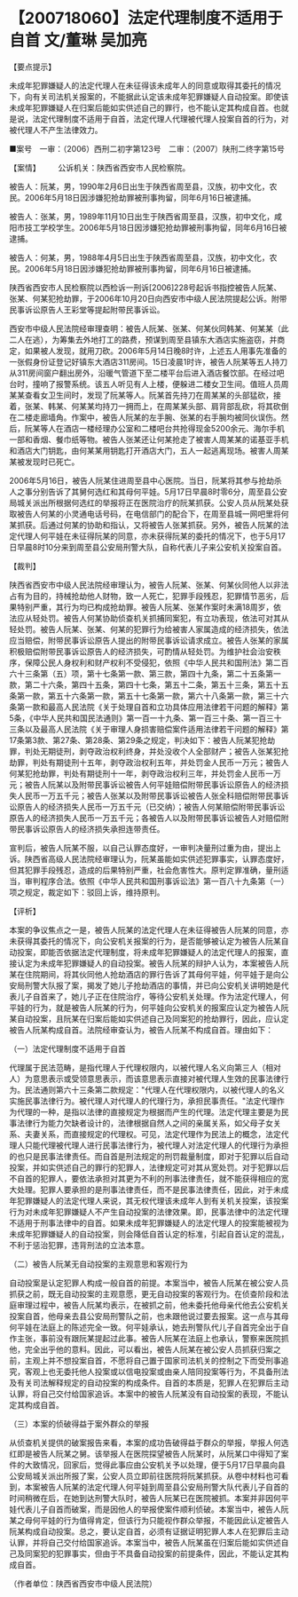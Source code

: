 # 【200718060】法定代理制度不适用于自首 文/董琳 吴加亮

【要点提示】

未成年犯罪嫌疑人的法定代理人在未征得该未成年人的同意或取得其委托的情况下，向有关司法机关报案的，不能据此认定该未成年犯罪嫌疑人自动投案。即使该未成年犯罪嫌疑人在归案后能如实供述自己的罪行，也不能认定其构成自首。也就是说，法定代理制度不适用于自首，法定代理人代理被代理人投案自首的行为，对被代理人不产生法律效力。

■案号　一审：（2006）西刑二初字第123号　二审：（2007）陕刑二终字第15号

【案情】 　　公诉机关：陕西省西安市人民检察院。

被告人：阮某，男，1990年2月6日出生于陕西省周至县，汉族，初中文化，农民。2006年5月18日因涉嫌犯抢劫罪被刑事拘留，同年6月16日被逮捕。

被告人：张某，男，1989年11月10日出生于陕西省周至县，汉族，初中文化，咸阳市技工学校学生。2006年5月18日因涉嫌犯抢劫罪被刑事拘留，同年6月16日被逮捕。

被告人：何某，男，1988年4月5日出生于陕西省周至县，汉族，初中文化，农民。2006年5月18日因涉嫌犯抢劫罪被刑事拘留，同年6月16日被逮捕。

陕西省西安市人民检察院以西检诉一刑诉\[2006\]228号起诉书指控被告人阮某、张某、何某犯抢劫罪，于2006年10月20日向西安市中级人民法院提起公诉。附带民事诉讼原告人王彩堂等提起附带民事诉讼。

西安市中级人民法院经审理查明：被告人阮某、张某、何某伙同韩某、何某某（此二人在逃），为筹集去外地打工的路费，预谋到周至县镇东大酒店实施盗窃，并商定，如果被人发现，就用刀砍。2006年5月14日晚8时许，上述五人用事先准备的一张假身份证登记好镇东大酒店311房间。15日凌晨1时许，被告人阮某等五人持刀从311房间窗户翻出房外，沿暖气管道下至二楼平台后进入酒店餐饮部。在经过吧台时，撞响了报警系统。该五人听见有人上楼，便躲进二楼女卫生间。值班人员周某某查看女卫生间时，发现了阮某等人。阮某首先持刀在周某某的头部猛砍，接着，张某、韩某、何某某均持刀一拥而上，在周某某头部、肩背部乱砍，将其砍倒在二楼走廊墙角。作案中，被告人阮某的左手腕、张某的右手腕均被同伙误伤。然后，阮某等人在酒店一楼经理办公室和二楼吧台共抢得现金5200余元、海尔手机一部和香烟、餐巾纸等物。被告人张某还让何某抢走了被害人周某某的诺基亚手机和酒店大门钥匙，由何某某用钥匙打开酒店大门，五人一起逃离现场。被害人周某某被发现时已死亡。

2006年5月16日，被告人阮某住进周至县中心医院。当日，阮某将其参与抢劫杀人之事分别告诉了其舅何选红和其母何平娃。5月17日早晨8时零6分，周至县公安局城关派出所根据何选红的举报将正在医院治疗的阮某抓获。公安人员从阮某处获取被告人何某的小灵通电话号码，在电信部门的配合下，在周至县城一网吧里将何某抓获。后通过何某的协助和指认，又将被告人张某抓获。另外，被告人阮某的法定代理人何平娃在未征得阮某的同意，亦未获得阮某的委托的情况下，也于5月17日早晨8时10分来到周至县公安局刑警大队，自称代表儿子来公安机关投案自首。

【裁判】

陕西省西安市中级人民法院经审理认为，被告人阮某、张某、何某伙同他人以非法占有为目的，持械抢劫他人财物，致一人死亡，犯罪手段残忍，犯罪情节恶劣，后果特别严重，其行为均已构成抢劫罪。被告人阮某、张某作案时未满18周岁，依法应从轻处罚。被告人何某协助侦查机关抓捕同案犯，有立功表现，依法可对其从轻处罚。被告人阮某、张某、何某的犯罪行为给被害人家属造成的经济损失，依法应当赔偿，附带民事诉讼原告人提出的附带民事诉讼请求成立。被告人张某的家属积极赔偿附带民事诉讼原告人的经济损失，可酌情从轻处罚。为维护社会治安秩序，保障公民人身权利和财产权利不受侵犯，依照《中华人民共和国刑法》第二百六十三条第（五）项，第十七条第一款、第三款，第四十九条，第二十五条第一款，第二十六条，第四十五条，第四十七条，第五十二条，第五十三条，第五十五条第一款，第五十六条第一款，第五十七条第一款，第六十八条第一款，第三十六条第一款和最高人民法院《关于处理自首和立功具体应用法律若干问题的解释》第5条，《中华人民共和国民法通则》第一百一十九条、第一百三十条、第一百三十三条以及最高人民法院《关于审理人身损害赔偿案件适用法律若干问题的解释》第17条第3款、第27条、第28条、第29条之规定，判决如下：被告人阮某犯抢劫罪，判处无期徒刑，剥夺政治权利终身，并处没收个人全部财产；被告人张某犯抢劫罪，判处有期徒刑十五年，剥夺政治权利五年，并处罚金人民币一万元；被告人何某犯抢劫罪，判处有期徒刑十一年，剥夺政治权利三年，并处罚金人民币一万元；被告人阮某以及附带民事诉讼被告人何平娃赔偿附带民事诉讼原告人的经济损失人民币一万五千元；被告人张某以及附带民事诉讼被告人张全科赔偿附带民事诉讼原告人的经济损失人民币一万五千元（已交纳）；被告人何某赔偿附带民事诉讼原告人的经济损失人民币一万五千元；各被告人以及附带民事诉讼被告人对赔偿附带民事诉讼原告人的经济损失承担连带责任。

宣判后，被告人阮某不服，以自己认罪态度好，一审判决量刑过重为由，提出上诉。陕西省高级人民法院经审理认为，阮某虽能如实供述犯罪事实，认罪态度好，但其犯罪手段残忍，造成的后果特别严重，社会危害性大。原判定罪准确，量刑适当，审判程序合法。依照《中华人民共和国刑事诉讼法》第一百八十九条第（一）项之规定，裁定如下：驳回上诉，维持原判。

【评析】

本案的争议焦点之一是，被告人阮某的法定代理人在未征得被告人阮某的同意，亦未获得其委托的情况下，向公安机关报案的行为，是否能够被认定为被告人阮某自动投案，即能否依据法定代理制度，将未成年犯罪嫌疑人的法定代理人的报案，直接认定为未成年犯罪嫌疑人的自动投案。被告人阮某的辩护人认为，本案被告人阮某在住院期间，将其伙同他人抢劫酒店的罪行告诉了其母何平娃，何平娃于是向公安局刑警大队报了案，揭发了她儿子抢劫酒店的事情，并已向公安机关讲明她是代表儿子自首来了，她儿子正在住院治疗，等待公安机关处理。作为法定代理人，何平娃的行为，就是被告人阮某的行为，何平娃向公安机关的报案应认定为被告人阮某自动投案，且阮某在归案后能如实供述自己及同案犯的抢劫罪行，因此，应认定被告人阮某构成自首。法院经审查认为，被告人阮某不构成自首。理由如下：

（一）法定代理制度不适用于自首

代理属于民法范畴，是指代理人于代理权限内，以被代理人名义向第三人（相对人）为意思表示或受领意思表示，而该意思表示直接对被代理人生效的民事法律行为。民法通则第六十三条第二款规定："代理人在代理权限内，以被代理人的名义实施民事法律行为。被代理人对代理人的代理行为，承担民事责任。"法定代理作为代理的一种，是指以法律的直接规定为根据而产生的代理。法定代理主要是为民事法律行为能力欠缺者设计的，法律根据自然人之间的亲属关系，如父母子女关系、夫妻关系，而直接规定的代理权。可见，法定代理作为民法上的概念，法定代理人只能代理被代理人进行民事法律行为，被代理人对法定代理人的代理行为承担的也只是民事法律责任。而自首是刑法规定的刑罚裁量制度，即对于犯罪以后自动投案，并如实供述自己的罪行的犯罪人，法律规定可对其从宽处罚。对于犯罪以后不自首的犯罪人，要依法承担对其更为不利的刑事法律责任，就不能获得相应的宽大处理。犯罪人要承担的是刑事法律责任，而不是民事法律责任，因此，对于未成年犯罪嫌疑人的法定代理人来说，其无权代理该未成年人到有关机关投案，该投案行为对未成年犯罪嫌疑人不产生自动投案的法律效果。即，民事法律中的法定代理不适用于刑事法律中的自首。如果未成年犯罪嫌疑人的法定代理人的投案能被视为未成年犯罪嫌疑人的自动投案，则会降低自首认定的标准，引起自首认定的混乱，不利于惩治犯罪，违背刑法的立法本意。

（二）被告人阮某无自动投案的主观意思和客观行为

自动投案是认定犯罪人构成一般自首的前提。本案当中，被告人阮某在被公安人员抓获之前，既无自动投案的主观意愿，更无自动投案的客观行为。在侦查阶段和法庭审理过程中，被告人阮某均表示，在被抓之前，他未委托他母亲代他去公安机关投案自首，他母亲去县公安局刑警队之前，也未跟他说过要去报案。这一点与其母何平娃在法庭上的陈述完全一致。何平娃承认，她去刑警队代儿子自首完全出于自作主张，事前没有跟阮某提起过此事。被告人阮某在法庭上也承认，警察来医院抓他，完全出乎他的意料。因此，可以看出，被告人阮某在被公安人员抓获归案之前，主观上并不想投案自首，不愿将自己置于国家司法机关的控制之下而受刑事追究，客观上也无委托他人投案或以信电投案或由亲人陪同投案等行为，不具备刑法及有关司法解释规定的自动投案的构成条件。自首的本质是，犯罪人在犯罪后主动认罪，将自己交付给国家追诉。本案中的被告人阮某没有自动投案的表现，不能认定其构成自首。

（三）本案的侦破得益于案外群众的举报

从侦查机关提供的破案报告来看，本案的成功告破得益于群众的举报，举报人何选红即是被告人阮某之舅。该举报人在医院探望被告人阮某时，从阮某口中得知了案件的大致情况，回家后，觉得此事应由公安机关予以处理，便于5月17日早晨向县公安局城关派出所报了案，公安人员立即前往医院将阮某抓获。从卷中材料也可看到，本案被告人阮某的法定代理人何平娃到周至县公安局刑警大队代表儿子自首的时间稍微在后，在她到达刑警大队时，被告人阮某已在医院被抓。本案并非因何平娃代表儿子自首而破案，而是因他人的举报使案件顺利侦破。本案当中，被告人阮某之母何平娃的行为值得肯定，但该行为只能视作群众举报，不能因此认定被告人阮某构成自动投案。总之，要认定自首，必须有证据证明犯罪人本人在犯罪后主动认罪，并将自己交付给国家追诉。本案当中，被告人阮某虽在归案后能如实供述自己及同案犯的犯罪事实，但由于不具备自动投案的前提条件，因此，不能认定其构成自首。

（作者单位：陕西省西安市中级人民法院）
